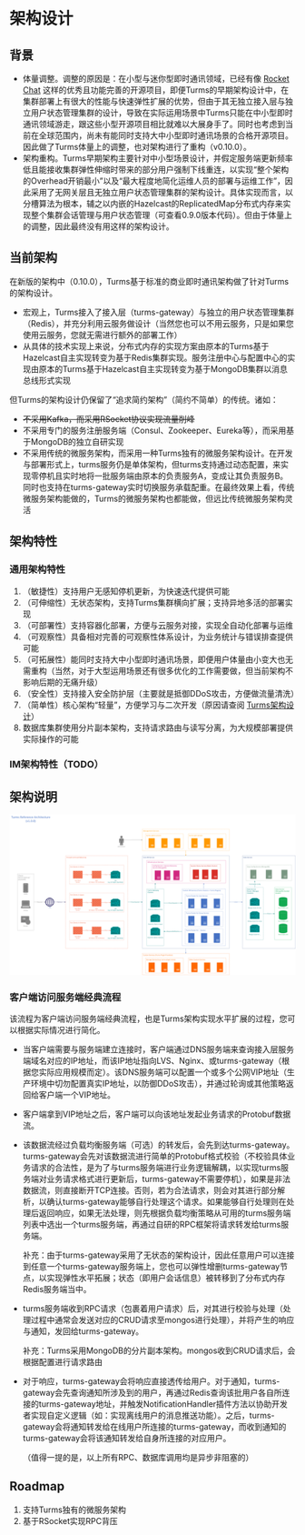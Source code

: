# 架构设计

## 背景

* 体量调整。调整的原因是：在小型与迷你型即时通讯领域，已经有像 [Rocket Chat](https://github.com/RocketChat/Rocket.Chat) 这样的优秀且功能完善的开源项目，即便Turms的早期架构设计中，在集群部署上有很大的性能与快速弹性扩展的优势，但由于其无独立接入层与独立用户状态管理集群的设计，导致在实际运用场景中Turms只能在中小型即时通讯领域游走，跟这些小型开源项目相比就难以大展身手了。同时也考虑到当前在全球范围内，尚未有能同时支持大中小型即时通讯场景的合格开源项目。因此做了Turms体量上的调整，也对架构进行了重构（v0.10.0）。
* 架构重构。Turms早期架构主要针对中小型场景设计，并假定服务端更新频率低且能接收集群弹性伸缩时带来的部分用户强制下线重连，以实现“整个架构的Overhead开销最小”以及“最大程度地简化运维人员的部署与运维工作”，因此采用了无网关层且无独立用户状态管理集群的架构设计。具体实现而言，以分槽算法为根本，辅之以内嵌的Hazelcast的ReplicatedMap分布式内存来实现整个集群会话管理与用户状态管理（可查看0.9.0版本代码）。但由于体量上的调整，因此最终没有用这样的架构设计。

## 当前架构

在新版的架构中（0.10.0），Turms基于标准的商业即时通讯架构做了针对Turms的架构设计。

* 宏观上，Turms接入了接入层（turms-gateway）与独立的用户状态管理集群（Redis），并充分利用云服务做设计（当然您也可以不用云服务，只是如果您使用云服务，您就无需进行额外的部署工作）
* 从具体的技术实现上来说，分布式内存的实现方案由原本的Turms基于Hazelcast自主实现转变为基于Redis集群实现。服务注册中心与配置中心的实现由原本的Turms基于Hazelcast自主实现转变为基于MongoDB集群以消息总线形式实现

但Turms的架构设计仍保留了“追求简约架构”（简约不简单）的传统。诸如：

* ~~不采用Kafka，而采用RSocket协议实现流量削峰~~
* 不采用专门的服务注册服务端（Consul、Zookeeper、Eureka等），而采用基于MongoDB的独立自研实现
* 不采用传统的微服务架构，而采用一种Turms独有的微服务架构设计。在开发与部署形式上，turms服务仍是单体架构，但turms支持通过动态配置，来实现零停机且实时地将一批服务端由原本的负责服务A，变成让其负责服务B。同时也支持在turms-gateway实时切换服务承载配重。在最终效果上看，传统微服务架构能做的，Turms的微服务架构也都能做，但远比传统微服务架构灵活

## 架构特性

### 通用架构特性

1. （敏捷性）支持用户无感知停机更新，为快速迭代提供可能
2. （可伸缩性）无状态架构，支持Turms集群横向扩展；支持异地多活的部署实现
3. （可部署性）支持容器化部署，方便与云服务对接，实现全自动化部署与运维
4. （可观察性）具备相对完善的可观察性体系设计，为业务统计与错误排查提供可能
5. （可拓展性）能同时支持大中小型即时通讯场景，即便用户体量由小变大也无需重构（当然，对于大型运用场景还有很多优化的工作需要做，但当前架构不影响后期的无痛升级）
6. （安全性）支持接入安全防护层（主要就是抵御DDoS攻击，方便做流量清洗）
7. （简单性）核心架构“轻量”，方便学习与二次开发（原因请查阅 [Turms架构设计](https://turms-im.github.io/docs/for-developers/architecture.html)）
8. 数据库集群使用分片副本架构，支持请求路由与读写分离，为大规模部署提供实际操作的可能

### IM架构特性（TODO）

## 架构说明

![参考架构图](https://raw.githubusercontent.com/turms-im/assets/master/turms/reference-architecture.png)

### 客户端访问服务端经典流程

该流程为客户端访问服务端经典流程，也是Turms架构实现水平扩展的过程，您可以根据实际情况进行简化。

* 当客户端需要与服务端建立连接时，客户端通过DNS服务端来查询接入层服务端域名对应的IP地址，而该IP地址指向LVS、Nginx、或turms-gateway（根据您实际应用规模而定）。该DNS服务端可以配置一个或多个公网VIP地址（生产环境中切勿配置真实IP地址，以防御DDoS攻击），并通过轮询或其他策略返回给客户端一个VIP地址。

* 客户端拿到VIP地址之后，客户端可以向该地址发起业务请求的Protobuf数据流。

* 该数据流经过负载均衡服务端（可选）的转发后，会先到达turms-gateway。turms-gateway会先对该数据流进行简单的Protobuf格式校验（不校验具体业务请求的合法性，是为了与turms服务端进行业务逻辑解耦，以实现turms服务端对业务请求格式进行更新后，turms-gateway不需要停机），如果是非法数据流，则直接断开TCP连接。否则，若为合法请求，则会对其进行部分解析，以确认turms-gateway能够自行处理这个请求。如果能够自行处理则在处理后返回响应，如果无法处理，则先根据负载均衡策略从可用的turms服务端列表中选出一个turms服务端，再通过自研的RPC框架将请求转发给turms服务端。

  补充：由于turms-gateway采用了无状态的架构设计，因此任意用户可以连接到任意一个turms-gateway服务端上，您也可以弹性增删turms-gateway节点，以实现弹性水平拓展；状态（即用户会话信息）被转移到了分布式内存Redis服务端当中。

* turms服务端收到RPC请求（包裹着用户请求）后，对其进行校验与处理（处理过程中通常会发送对应的CRUD请求至mongos进行处理），并将产生的响应与通知，发回给turms-gateway。

  补充：Turms采用MongoDB的分片副本架构。mongos收到CRUD请求后，会根据配置进行请求路由

* 对于响应，turms-gateway会将响应直接透传给用户。对于通知，turms-gateway会先查询通知所涉及到的用户，再通过Redis查询该批用户各自所连接的turms-gateway地址，并触发NotificationHandler插件方法以协助开发者实现自定义逻辑（如：实现离线用户的消息推送功能）。之后，turms-gateway会将通知转发给在线用户所连接的turms-gateway，而收到通知的turms-gateway会将该通知转发给自身所连接的对应用户。

  （值得一提的是，以上所有RPC、数据库调用均是异步非阻塞的）

## Roadmap

1. 支持Turms独有的微服务架构
2. 基于RSocket实现RPC背压
